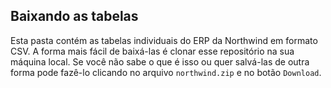 ## Baixando as tabelas

Esta pasta contém as tabelas individuais do ERP da Northwind em formato CSV. A forma mais fácil de baixá-las é clonar esse repositório na sua máquina local. Se você não sabe o que é isso ou quer salvá-las de outra forma pode fazê-lo clicando no arquivo `northwind.zip` e no botão `Download`.
